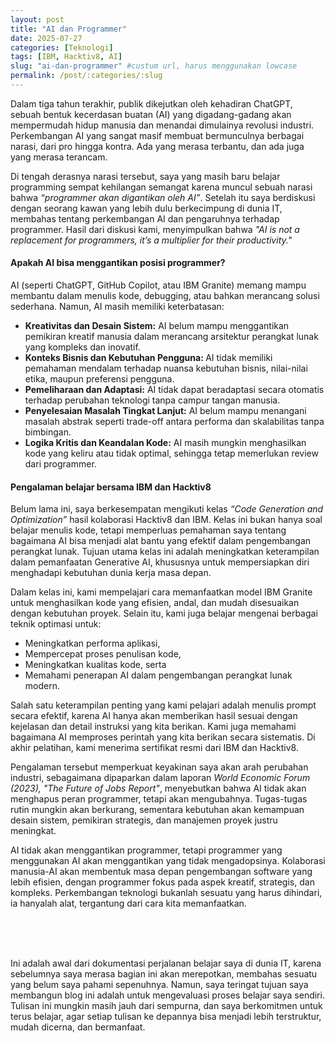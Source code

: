 ```yaml
---
layout: post
title: "AI dan Programmer"
date: 2025-07-27
categories: [Teknologi]
tags: [IBM, Hacktiv8, AI]
slug: "ai-dan-programmer" #custum url, harus menggunakan lowcase
permalink: /post/:categories/:slug
---
```



Dalam tiga tahun terakhir, publik dikejutkan oleh kehadiran ChatGPT, sebuah bentuk kecerdasan buatan (AI) yang digadang-gadang akan mempermudah hidup manusia dan menandai dimulainya revolusi industri. Perkembangan AI yang sangat masif membuat bermunculnya berbagai narasi, dari pro hingga kontra. Ada yang merasa terbantu, dan ada juga yang merasa terancam. 

Di tengah derasnya narasi tersebut, saya yang masih baru belajar programming sempat kehilangan semangat karena muncul sebuah narasi bahwa *“programmer akan digantikan oleh AI”*. Setelah itu saya berdiskusi dengan seorang kawan yang lebih dulu berkecimpung di dunia IT, membahas tentang perkembangan AI dan pengaruhnya terhadap programmer. Hasil dari diskusi kami, menyimpulkan bahwa *"AI is not a replacement for programmers, it’s a multiplier for their productivity."*

#### Apakah AI bisa menggantikan posisi programmer?

AI (seperti ChatGPT, GitHub Copilot, atau IBM Granite) memang mampu membantu dalam menulis kode, debugging, atau bahkan merancang solusi sederhana. Namun, AI masih memiliki keterbatasan:
- <b>Kreativitas dan Desain Sistem:</b> AI belum mampu menggantikan pemikiran kreatif manusia dalam merancang arsitektur perangkat lunak yang kompleks dan inovatif.
- <b>Konteks Bisnis dan Kebutuhan Pengguna: </b> AI tidak memiliki pemahaman mendalam terhadap nuansa kebutuhan bisnis, nilai-nilai etika, maupun preferensi pengguna.
- <b>Pemeliharaan dan Adaptasi:</b> AI tidak dapat beradaptasi secara otomatis terhadap perubahan teknologi tanpa campur tangan manusia.
- <b>Penyelesaian Masalah Tingkat Lanjut:</b> AI belum mampu menangani masalah abstrak seperti trade-off antara performa dan skalabilitas tanpa bimbingan.
- <b>Logika Kritis dan Keandalan Kode:</b> AI masih mungkin menghasilkan kode yang keliru atau tidak optimal, sehingga tetap memerlukan review dari programmer.

#### Pengalaman belajar bersama IBM dan Hacktiv8

Belum lama ini, saya berkesempatan mengikuti kelas *“Code Generation and Optimization”* hasil kolaborasi Hacktiv8 dan IBM. Kelas ini bukan hanya soal belajar menulis kode, tetapi memperluas pemahaman saya tentang bagaimana AI bisa menjadi alat bantu yang efektif dalam pengembangan perangkat lunak. Tujuan utama kelas ini adalah meningkatkan keterampilan dalam pemanfaatan Generative AI, khususnya untuk mempersiapkan diri menghadapi kebutuhan dunia kerja masa depan.

Dalam kelas ini, kami mempelajari cara memanfaatkan model IBM Granite untuk menghasilkan kode yang efisien, andal, dan mudah disesuaikan dengan kebutuhan proyek. Selain itu, kami juga belajar mengenai berbagai teknik optimasi untuk:
- Meningkatkan performa aplikasi,
- Mempercepat proses penulisan kode,
- Meningkatkan kualitas kode, serta
- Memahami penerapan AI dalam pengembangan perangkat lunak modern.

Salah satu keterampilan penting yang kami pelajari adalah menulis prompt secara efektif, karena AI hanya akan memberikan hasil sesuai dengan kejelasan dan detail instruksi yang kita berikan. Kami juga memahami bagaimana AI memproses perintah yang kita berikan secara sistematis. Di akhir pelatihan, kami menerima sertifikat resmi dari IBM dan Hacktiv8.

Pengalaman tersebut memperkuat keyakinan saya akan arah perubahan industri, sebagaimana dipaparkan dalam laporan *World Economic Forum (2023), "The Future of Jobs Report"*, menyebutkan bahwa AI tidak akan menghapus peran programmer, tetapi akan mengubahnya. Tugas-tugas rutin mungkin akan berkurang, sementara kebutuhan akan kemampuan desain sistem, pemikiran strategis, dan manajemen proyek justru meningkat.

AI tidak akan menggantikan programmer, tetapi programmer yang menggunakan AI akan menggantikan yang tidak mengadopsinya. Kolaborasi manusia-AI akan membentuk masa depan pengembangan software yang lebih efisien, dengan programmer fokus pada aspek kreatif, strategis, dan kompleks. Perkembangan teknologi bukanlah sesuatu yang harus dihindari, ia hanyalah alat, tergantung dari cara kita memanfaatkan.

<br>
<br>
<br>


Ini adalah awal dari dokumentasi perjalanan belajar saya di dunia IT, karena sebelumnya saya merasa bagian ini akan merepotkan, membahas sesuatu yang belum saya pahami sepenuhnya. Namun, saya teringat tujuan saya membangun blog ini adalah untuk mengevaluasi proses belajar saya sendiri. Tulisan ini mungkin masih jauh dari sempurna, dan saya berkomitmen untuk terus belajar, agar setiap tulisan ke depannya bisa menjadi lebih terstruktur, mudah dicerna, dan bermanfaat.

